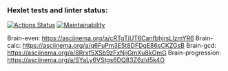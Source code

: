 ### Hexlet tests and linter status:

[![Actions Status](https://github.com/AntonGalygo/frontend-project-44/actions/workflows/hexlet-check.yml/badge.svg)](https://github.com/AntonGalygo/frontend-project-44/actions)
[![Maintainability](https://api.codeclimate.com/v1/badges/c0a269f62a55d25134d9/maintainability)](https://codeclimate.com/github/AntonGalygo/frontend-project-44/maintainability)

Brain-even: https://asciinema.org/a/cRTgTiUT6CanfbhjrsLIzmYR6
Brain-calc: https://asciinema.org/a/q6FuPm3E5t8DFDqE86sCKZGsB
Brain-gcd: https://asciinema.org/a/8Rrxf5XSb9zFxNijGmXu8kOmG
Brain-progression: https://asciinema.org/a/SYaLy6VStgs6DQ83Z6zId5k4O
